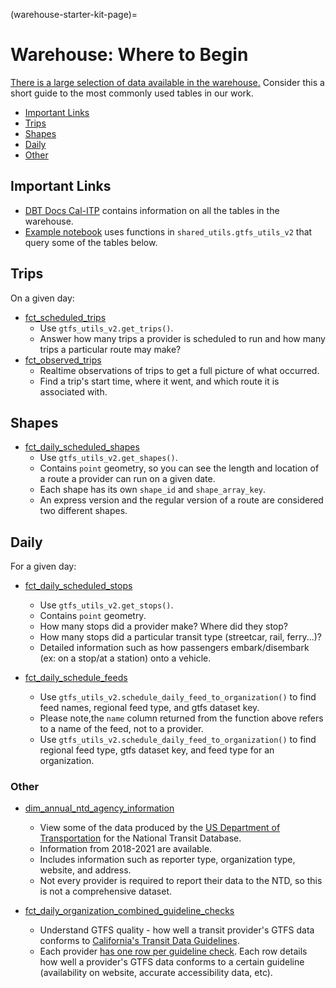 (warehouse-starter-kit-page)=

# Warehouse: Where to Begin

[There is a large selection of data available in the warehouse.](https://console.cloud.google.com/bigquery?project=cal-itp-data-infra&ws=!1m0) Consider this a short guide to the most commonly used tables in our work.

* [Important Links](links)
* [Trips](#trips)
* [Shapes](#shapes)
* [Daily](#daily)
* [Other](#other)

## Important Links

* [DBT Docs Cal-ITP](https://dbt-docs.calitp.org/#!/overview) contains information on all the tables in the warehouse.
* [Example notebook](https://github.com/cal-itp/data-analyses/blob/main/starter_kit/gtfs_utils_v2_examples.ipynb)
 uses functions in `shared_utils.gtfs_utils_v2` that query some of the tables below.

## Trips

On a given day:

* [fct_scheduled_trips](https://dbt-docs.calitp.org/#!/model/model.calitp_warehouse.fct_scheduled_trips)
    * Use `gtfs_utils_v2.get_trips()`.
    * Answer how many trips a provider is scheduled to run and how many trips a particular route may make?
* [fct_observed_trips](https://dbt-docs.calitp.org/#!/model/model.calitp_warehouse.fct_observed_trips)
    * Realtime observations of trips to get a full picture of what occurred.
    * Find a trip's start time, where it went, and which route it is associated with.

## Shapes

* [fct_daily_scheduled_shapes](https://dbt-docs.calitp.org/#!/model/model.calitp_warehouse.fct_daily_scheduled_shapes)
    * Use `gtfs_utils_v2.get_shapes()`.
    * Contains `point` geometry, so you can see the length and location of a route a provider can run on a given date.
    * Each shape has its own `shape_id` and `shape_array_key`.
    * An express version and the regular version of a route are considered two different shapes.

## Daily

For a given day:

* [fct_daily_scheduled_stops](https://dbt-docs.calitp.org/#!/model/model.calitp_warehouse.fct_daily_scheduled_stops)
    * Use `gtfs_utils_v2.get_stops()`.
    * Contains `point` geometry.
    * How many stops did a provider make? Where did they stop?
    * How many stops did a particular transit type (streetcar, rail, ferry...)?
    * Detailed information such as how passengers embark/disembark (ex: on a stop/at a station) onto a vehicle.

* [fct_daily_schedule_feeds](https://dbt-docs.calitp.org/#!/model/model.calitp_warehouse.fct_daily_schedule_feeds)
    * Use `gtfs_utils_v2.schedule_daily_feed_to_organization()` to find feed names, regional feed type, and gtfs dataset key.
    * Please note,the `name` column returned from the function above refers to a name of the feed, not to a provider.
    * Use `gtfs_utils_v2.schedule_daily_feed_to_organization()` to find regional feed type, gtfs dataset key, and feed type for an organization.

### Other

* [dim_annual_ntd_agency_information](https://dbt-docs.calitp.org/#!/model/model.calitp_warehouse.dim_annual_database_agency_information)
    * View some of the data produced by the [US Department of Transportation](https://www.transit.dot.gov/ntd) for the National Transit Database.
    * Information from 2018-2021 are available.
    * Includes information such as reporter type, organization type, website, and address.
    * Not every provider is required to report their data to the NTD, so this is not a comprehensive dataset.

* [fct_daily_organization_combined_guideline_checks](https://dbt-docs.calitp.org/#!/model/model.calitp_warehouse.fct_daily_organization_combined_guideline_checks)
    * Understand GTFS quality - how well a transit provider's GTFS data conforms to [California's Transit Data Guidelines](https://dot.ca.gov/cal-itp/california-transit-data-guidelines).
    * Each provider [has one row per guideline check](https://dbt-docs.calitp.org/#!/model/model.calitp_warehouse.int_gtfs_quality__guideline_checks_long). Each row details how well a provider's GTFS data conforms to a certain guideline (availability on website, accurate accessibility data, etc).
